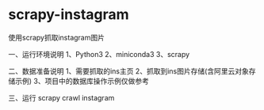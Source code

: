 # scrapy-instagram
使用scrapy抓取instagram图片

一、运行环境说明
1、Python3
2、miniconda3
3、scrapy

二、数据准备说明
1、需要抓取的ins主页
2、抓取到ins图片存储(含阿里云对象存储示例)
3、项目中的数据库操作示例仅做参考

三、运行
scrapy crawl instagram

